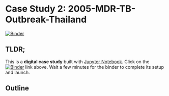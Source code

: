 # Case Study 2: 2005-MDR-TB-Outbreak-Thailand

[![Binder](https://beta.mybinder.org/badge.svg)](https://beta.mybinder.org/v2/gh/PHI-Case-Studies/1854-Cholera-Outbreak-London/master)

## TLDR;
This is a **digital case study** built with [Jupyter Notebook](https://jupyter.org/). Click on the [![Binder](https://beta.mybinder.org/badge.svg)](https://beta.mybinder.org/v2/gh/PHI-Case-Studies/2005-MDR-TB-Outbreak-Thailand/master) link above. Wait a few minutes for the binder to complete its setup and launch.

## Outline
